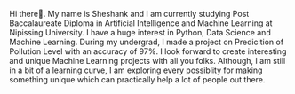 Hi there👋. My name is Sheshank and I am currently studying Post Baccalaureate Diploma in Artificial Intelligence and Machine Learning at Nipissing University.
I have a huge interest in Python, Data Science and Machine Learning.
During my undergrad, I made a project on Predicition of Pollution Level with an accuracy of 97%.
I look forward to create interesting and unique Machine Learning projects with all you folks.
Although, I am still in a bit of a learning curve, I am exploring every possiblity for making something unique which can practically help a lot of people out there.
